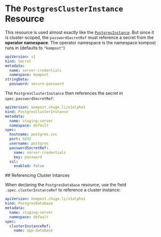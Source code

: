 # The `PostgresClusterInstance` Resource

This resource is used almost exactly like the
[`PostgresInstance`](postgres_instance.md). But since it is cluster-scoped, the
`passwordSecretRef` must reference a secret from the **operator namespace**. The
operator namespace is the namespace kompost runs in (defaults to `"kompost"`)

```yaml
apiVersion: v1
kind: Secret
metadata:
  name: server-credentials
  namespace: kompost
stringData:
  password: secure-password
```

The `PostgresClusterInstance` then references the secret in `spec.passwordSecretRef`:

```yaml
apiVersion: kompost.chuge.li/v1alpha1
kind: PostgresClusterInstance
metadata:
  name: staging-server
  namespace: default
spec:
  hostname: postgres.svc
  port: 5432
  username: postgres
  passwordSecretRef:
    name: server-credentials
    key: password
  ssl:
    enabled: false
```

## Referencing Cluster Intances

When declaring the `PostgresDatabase` resource, use the field `.spec.clusterInstanceRef`
to reference a cluster instance:

```yaml
apiVersion: kompost.chuge.li/v1alpha1
kind: PostgresDatabase
metadata:
  name: staging-server
  namespace: default
spec:
  clusterInstanceRef:
    name: app-database
```
